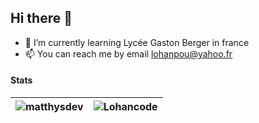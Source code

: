## Hi there 👋

- 🌱 I’m currently learning Lycée Gaston Berger in france
- 📫 You can reach me by email lohanpou@yahoo.fr

#### Stats 

| <img src="https://github-readme-stats.vercel.app/api?username=Lohancode&show_icons=true&theme=github_radical" alt="matthysdev" />  | <img src="https://github-readme-stats.vercel.app/api/top-langs/?username=Lohancode&layout=compact&hide=php&theme=github_dark" alt="Lohancode" /> |
| ------------- | ------------- |
